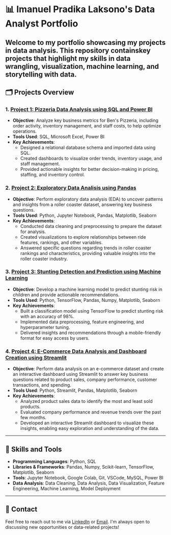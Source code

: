 # 📊 Imanuel Pradika Laksono's Data Analyst Portfolio

Welcome to my portfolio showcasing my projects in data analysis. This repository containskey projects that highlight my skills in data wrangling, visualization, machine learning, and storytelling with data.
---

## 🗂️ Projects Overview

### 1. [**Project 1: Pizzeria Data Analysis using SQL and Power BI**](https://github.com/ImanuelPradika/SQL-and-Power-BI-Project---Pizzeria)
  - **Objective**: Analyze key business metrics for Ben's Pizzeria, including order activity, inventory management, and staff costs, to help optimize operations.
  - **Tools Used**: SQL, Microsoft Excel, Power BI
  - **Key Achievements**:
    - Designed a relational database schema and imported data using SQL.
    - Created dashboards to visualize order trends, inventory usage, and staff management.
    - Provided actionable insights for better decision-making in pricing, staffing, and inventory control.

### 2. [**Project 2: Exploratory Data Analisis using Pandas**](https://github.com/ImanuelPradika/EDA-Roller-Coaster-using-Pandas)
  - **Objective**: Perform exploratory data analysis (EDA) to uncover patterns and insights from a roller coaster dataset, answering key business questions.
  - **Tools Used**: Python, Jupyter Notebook, Pandas, Matplotlib, Seaborn
  - **Key Achievements**:
    - Conducted data cleaning and preprocessing to prepare the dataset for analysis.
    - Created visualizations to explore relationships between ride features, rankings, and other variables.
    - Answered specific questions regarding trends in roller coaster rankings and characteristics, providing valuable insights into the roller coaster industry.

### 3. [**Project 3: Stunting Detection and Prediction using Machine Learning**](https://github.com/ImanuelPradika/Centing-Apps)
   - **Objective**: Develop a machine learning model to predict stunting risk in children and provide actionable recommendations.
   - **Tools Used**: Python, TensorFlow, Pandas, Numpy, Matplotlib, Seaborn
   - **Key Achievements**:
     - Built a classification model using TensorFlow to predict stunting risk with an accuracy of 98%.
     - Implemented data preprocessing, feature engineering, and hyperparameter tuning.
     - Delivered insights and recommendations through a mobile-friendly format for easy access by users.


### 4. [**Project 4: E-Commerce Data Analysis and Dashboard Creation using Streamlit**](https://https://github.com/ImanuelPradika/E-commerce-Data-Analysis-and-Streamlit-Dashboard)
   - **Objective**: Perform data analysis on an e-commerce dataset and create an interactive dashboard using Streamlit to answer key business questions related to product sales, company performance, customer transactions, and spending.
   - **Tools Used**: Python, Streamlit, Pandas, Matplotlib, Seaborn
   - **Key Achievements**:
      - Analyzed product sales data to identify the most and least sold products.
      - Evaluated company performance and revenue trends over the past few months.
      - Developed an interactive Streamlit dashboard to visualize these insights, enabling easy exploration and understanding of the data.
---

## 🔧 Skills and Tools

- **Programming Languages**: Python, SQL
- **Libraries & Frameworks**: Pandas, Numpy, Scikit-learn, TensorFlow, Matplotlib, Seaborn
- **Tools**: Jupyter Notebook, Google Colab, Git, VSCode, MySQL, Power BI
- **Data Analysis**: Data Cleaning, Data Analysis, Data Visualization, Feature Engineering, Machine Learning, Model Deployment

---

## 📩 Contact

Feel free to reach out to me via [LinkedIn](https://www.linkedin.com/in/imanuelpradika) or [Email](mailto:imanuelpradika@gmail.com). I'm always open to discussing new opportunities or data-related projects!
